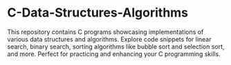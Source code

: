 # C-Data-Structures-Algorithms
This repository contains C programs showcasing implementations of various data structures and algorithms. Explore code snippets for linear search, binary search, sorting algorithms like bubble sort and selection sort, and more. Perfect for practicing and enhancing your C programming skills.
